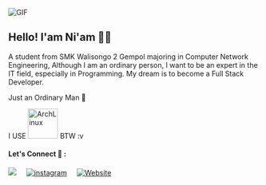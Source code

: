 <p align="left">
<img src="https://media.giphy.com/media/3o6Zt481isNVuQI1l6/giphy.gif" alt="GIF">
</p>

## Hello! I'am Ni'am 👋🏻
A student from SMK Walisongo 2 Gempol majoring in Computer Network Engineering, Although I am an ordinary person, I want to be an expert in the IT field, especially in Programming. My dream is to become a Full Stack Developer.

Just an Ordinary Man 👤

I USE <img src="https://archlinux.org/static/logos/archlinux-logo-dark-scalable.518881f04ca9.svg" alt="ArchLinux" width="60"> BTW :v

#### Let's Connect 🔗 :
<p align="left">
<a href="https://www.linkedin.com/in/sobahusniam/"><img src="https://img.shields.io/badge/sobahusniam-LinkedIn-blue?style=flat&logo=linkedin" /></a>&nbsp;&nbsp;&nbsp;&nbsp;
  <a href="https://instagram.com/sobahusn27/"><img src="https://img.shields.io/badge/sobahusn27-E4405F?style=flat&logo=instagram&logoColor=white" alt="instagram" /></a>&nbsp;&nbsp;&nbsp;&nbsp;
  <a href="https://sobahusn.my.id"</a><img src="https://img.shields.io/badge/sobahusn.my.id-171717" alt="Website" /></a>&nbsp;&nbsp;&nbsp;&nbsp;
</p>

<!--
#### Tech Stack :
<p align="left">
  <img src="https://cdn.jsdelivr.net/gh/devicons/devicon/icons/html5/html5-original.svg" alt="HTML5" width="40" height="30"/>
  <img src="https://cdn.jsdelivr.net/gh/devicons/devicon/icons/css3/css3-original.svg" alt="CSS3" width="40" height="30"/>
  <img src="https://cdn.jsdelivr.net/gh/devicons/devicon/icons/javascript/javascript-original.svg" alt="JavaScript" width="40" height="30"/>
</p>
-->
